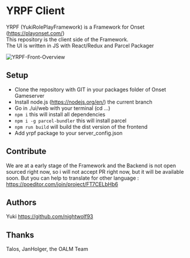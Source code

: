 # YRPF Client
YRPF (YukiRolePlayFramework) is a Framework for Onset (https://playonset.com/)  
This repository is the client side of the Framework.  
The UI is written in JS with React/Redux and Parcel Packager

![YRPF-Front-Overview](https://i.imgur.com/XCoRzPT.jpg)

## Setup
- Clone the repository with GIT in your packages folder of Onset Gameserver
- Install node.js (https://nodejs.org/en/) the current branch
- Go in ./ui/web with your terminal (cd ...)
- ```npm i``` this will install all dependencies
- ```npm i -g parcel-bundler``` this will install parcel
- ```npm run build``` will build the dist version of the frontend
- Add yrpf package to your server_config.json

## Contribute
We are at a early stage of the Framework and the Backend is not open sourced right now, so i will not accept PR right now, but it will be available soon.
But you can help to translate for other language : https://poeditor.com/join/project/FT7CELbHb6

## Authors
Yuki https://github.com/nightwolf93

## Thanks
Talos, JanHolger, the OALM Team
